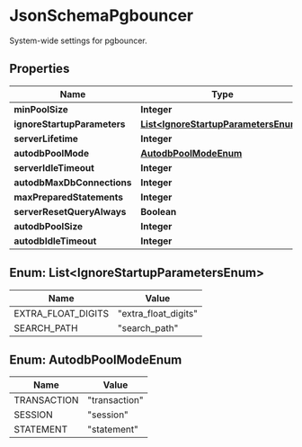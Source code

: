 

# JsonSchemaPgbouncer

System-wide settings for pgbouncer.

## Properties

| Name | Type | Description | Notes |
|------------ | ------------- | ------------- | -------------|
|**minPoolSize** | **Integer** |  |  [optional] |
|**ignoreStartupParameters** | [**List&lt;IgnoreStartupParametersEnum&gt;**](#List&lt;IgnoreStartupParametersEnum&gt;) |  |  [optional] |
|**serverLifetime** | **Integer** |  |  [optional] |
|**autodbPoolMode** | [**AutodbPoolModeEnum**](#AutodbPoolModeEnum) |  |  [optional] |
|**serverIdleTimeout** | **Integer** |  |  [optional] |
|**autodbMaxDbConnections** | **Integer** |  |  [optional] |
|**maxPreparedStatements** | **Integer** |  |  [optional] |
|**serverResetQueryAlways** | **Boolean** |  |  [optional] |
|**autodbPoolSize** | **Integer** |  |  [optional] |
|**autodbIdleTimeout** | **Integer** |  |  [optional] |



## Enum: List&lt;IgnoreStartupParametersEnum&gt;

| Name | Value |
|---- | -----|
| EXTRA_FLOAT_DIGITS | &quot;extra_float_digits&quot; |
| SEARCH_PATH | &quot;search_path&quot; |



## Enum: AutodbPoolModeEnum

| Name | Value |
|---- | -----|
| TRANSACTION | &quot;transaction&quot; |
| SESSION | &quot;session&quot; |
| STATEMENT | &quot;statement&quot; |



